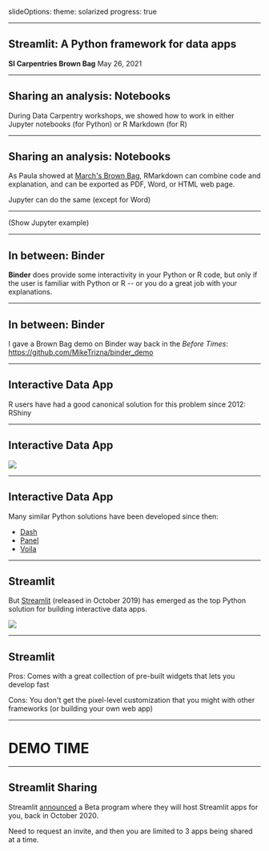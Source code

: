 slideOptions:
  theme: solarized
  progress: true

---

## Streamlit: A Python framework for data apps

**SI Carpentries Brown Bag**
May 26, 2021

---

## Sharing an analysis: Notebooks

During Data Carpentry workshops, we showed how to work in either Jupyter notebooks (for Python) or R Markdown (for R)

---

## Sharing an analysis: Notebooks

As Paula showed at [March's Brown Bag](https://github.com/SmithsonianWorkshops/carpentries-brown-bag/tree/master/2021-03-24-rmarkdown), RMarkdown can combine code and explanation, and can be exported as PDF, Word, or HTML web page.

Jupyter can do the same (except for Word)

---

(Show Jupyter example)

---

## In between: Binder

**Binder** does provide some interactivity in your Python or R code, but only if the user is familiar with Python or R -- or you do a great job with your explanations.

---

## In between: Binder

I gave a Brown Bag demo on Binder way back in the *Before Times*: https://github.com/MikeTrizna/binder_demo

---

## Interactive Data App

R users have had a good canonical solution for this problem since 2012: RShiny

---

## Interactive Data App

![](https://i.imgur.com/Ti3L26z.png)

---

## Interactive Data App

Many similar Python solutions have been developed since then:
* [Dash](https://dash.plotly.com/)
* [Panel](https://panel.holoviz.org/)
* [Voila](https://voila.readthedocs.io/en/stable/)

---

## Streamlit

But [Streamlit](https://streamlit.io/) (released in October 2019) has emerged as the top Python solution for building interactive data apps.

![](https://i.imgur.com/dRxXgoy.png)

---

## Streamlit

Pros: Comes with a great collection of pre-built widgets that lets you develop fast

Cons: You don't get the pixel-level customization that you might with other frameworks (or building your own web app)

---

# DEMO TIME

---

## Streamlit Sharing

Streamlit [announced](https://blog.streamlit.io/introducing-streamlit-sharing/) a Beta program where they will host Streamlit apps for you, back in October 2020.

Need to request an invite, and then you are limited to 3 apps being shared at a time.


